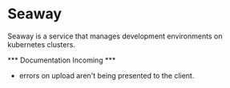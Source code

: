 # Seaway

Seaway is a service that manages development environments on kubernetes clusters.

*** Documentation Incoming ***

* errors on upload aren't being presented to the client.
